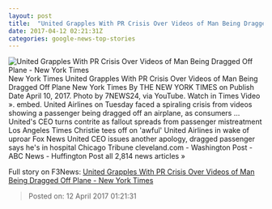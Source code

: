 ```yaml
---
layout: post
title:  "United Grapples With PR Crisis Over Videos of Man Being Dragged Off Plane - New York Times"
date: 2017-04-12 02:21:31Z
categories: google-news-top-stories
---
```


![United Grapples With PR Crisis Over Videos of Man Being Dragged Off Plane - New York Times](https://static01.nyt.com/images/2017/04/11/us/11xp-united/11xp-united-facebookJumbo.jpg)
New York Times United Grapples With PR Crisis Over Videos of Man Being Dragged Off Plane New York Times By THE NEW YORK TIMES on Publish Date April 10, 2017. Photo by 7NEWS24, via YouTube. Watch in Times Video ». embed. United Airlines on Tuesday faced a spiraling crisis from videos showing a passenger being dragged off an airplane, as consumers ... United's CEO turns contrite as fallout spreads from passenger mistreatment Los Angeles Times Christie tees off on 'awful' United Airlines in wake of uproar Fox News United CEO issues another apology, dragged passenger says he's in hospital Chicago Tribune cleveland.com - Washington Post - ABC News - Huffington Post all 2,814 news articles »


Full story on F3News: [United Grapples With PR Crisis Over Videos of Man Being Dragged Off Plane - New York Times](http://www.f3nws.com/n/pp3VeD)

> Posted on: 12 April 2017 01:21:31

